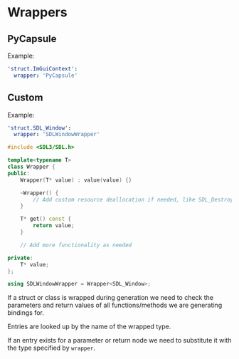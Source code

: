 # Wrappers

## PyCapsule

Example:

```yaml
'struct.ImGuiContext':
  wrapper: 'PyCapsule'
```

## Custom

Example:

```yaml
'struct.SDL_Window':
  wrapper: 'SDLWindowWrapper'
```

```c++
#include <SDL3/SDL.h>

template<typename T>
class Wrapper {
public:
    Wrapper(T* value) : value(value) {}

    ~Wrapper() {
        // Add custom resource deallocation if needed, like SDL_DestroyWindow for SDL_Window
    }

    T* get() const {
        return value;
    }

    // Add more functionality as needed

private:
    T* value;
};

using SDLWindowWrapper = Wrapper<SDL_Window>;
```

If a struct or class is wrapped during generation we need to check the parameters and return values of all functions/methods we are generating bindings for.

Entries are looked up by the name of the wrapped type.

If an entry exists for a parameter or return node we need to substitute it with the type specified by `wrapper`.